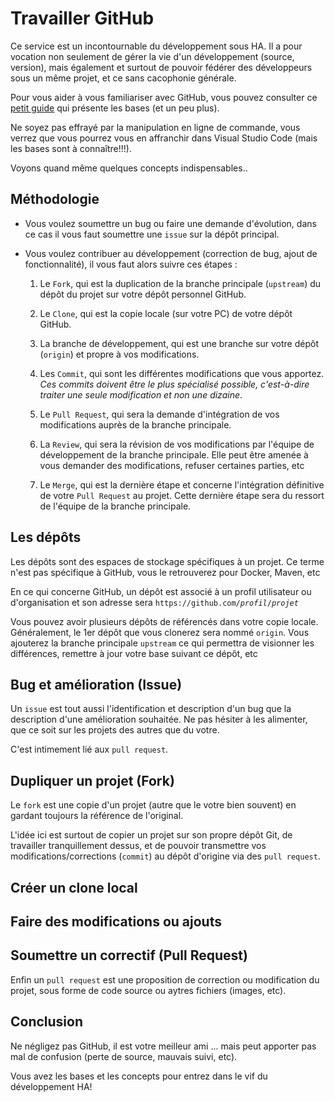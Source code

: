 # Travailler GitHub

Ce service est un incontournable du développement sous HA. Il a pour vocation non seulement de gérer la vie d'un développement (source, version), mais également et surtout de pouvoir fédérer des développeurs sous un même projet, et ce sans cacophonie générale.

Pour vous aider à vous familiariser avec GitHub, vous pouvez consulter ce [petit guide](https://rogerdudler.github.io/git-guide/index.fr.html) qui présente les bases (et un peu plus).

Ne soyez pas effrayé par la manipulation en ligne de commande, vous verrez que vous pourrez vous en affranchir dans Visual Studio Code (mais les bases sont à connaître!!!).

Voyons quand même quelques concepts indispensables..

## Méthodologie

- Vous voulez soumettre un bug ou faire une demande d'évolution, dans ce cas il vous faut soumettre une `issue` sur la dépôt principal.

- Vous voulez contribuer au développement (correction de bug, ajout de fonctionnalité), il vous faut alors suivre ces étapes :

  1. Le `Fork`, qui est la duplication de la branche principale (`upstream`) du dépôt du projet sur votre dépôt personnel GitHub.

  1. Le `Clone`, qui est la copie locale (sur votre PC) de votre dépôt GitHub.

  1. La branche de développement, qui est une branche sur votre dépôt (`origin`) et propre à vos modifications.

  1. Les `Commit`, qui sont les différentes modifications que vous apportez. _Ces commits doivent être le plus spécialisé possible, c'est-à-dire traiter une seule modification et non une dizaine_.

  1. Le `Pull Request`, qui sera la demande d'intégration de vos modifications auprès de la branche principale.

  1. La `Review`, qui sera la révision de vos modifications par l'équipe de développement de la branche principale. Elle peut être amenée à vous demander des modifications, refuser certaines parties, etc

  1. Le `Merge`, qui est la dernière étape et concerne l'intégration définitive de votre `Pull Request` au projet. Cette dernière étape sera du ressort de l'équipe de la branche principale.

## Les dépôts

Les dépôts sont des espaces de stockage spécifiques à un projet. Ce terme n'est pas spécifique à GitHub, vous le retrouverez pour Docker, Maven, etc

En ce qui concerne GitHub, un dépôt est associé à un profil utilisateur ou d'organisation et son adresse sera `https://github.com/`_`profil`_`/`_`projet`_

Vous pouvez avoir plusieurs dépôts de référencés dans votre copie locale. Généralement, le 1er dépôt que vous clonerez sera nommé `origin`. Vous ajouterez la branche principale `upstream` ce qui permettra de visionner les différences, remettre à jour votre base suivant ce dépôt, etc

## Bug et amélioration (Issue)

Un `issue` est tout aussi l'identification et description d'un bug que la description d'une amélioration souhaitée. Ne pas hésiter à les alimenter, que ce soit sur les projets des autres que du votre.

C'est intimement lié aux `pull request`.

## Dupliquer un projet (Fork)

Le `fork` est une copie d'un projet (autre que le votre bien souvent) en gardant toujours la référence de l'original.

L'idée ici est surtout de copier un projet sur son propre dépôt Git, de travailler tranquillement dessus, et de pouvoir transmettre vos modifications/corrections (`commit`) au dépôt d'origine via des `pull request`.

## Créer un clone local

## Faire des modifications ou ajouts

## Soumettre un correctif (Pull Request)

Enfin un `pull request` est une proposition de correction ou modification du projet, sous forme de code source ou aytres fichiers (images, etc).

## Conclusion

Ne négligez pas GitHub, il est votre meilleur ami ... mais peut apporter pas mal de confusion (perte de source, mauvais suivi, etc).

Vous avez les bases et les concepts pour entrez dans le vif du développement HA!
